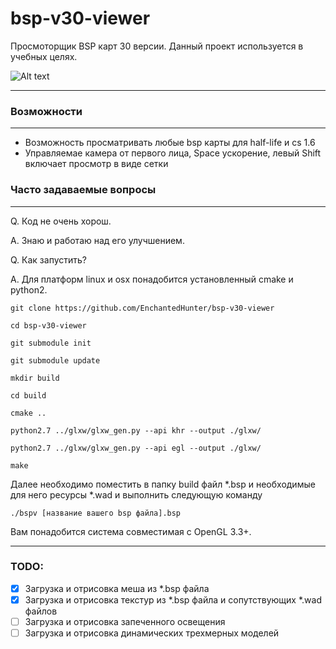 # bsp-v30-viewer
Просмоторщик BSP карт 30 версии. Данный проект используется в учебных целях.

![Alt text](/imgs/anim.gif?raw=true "Bsp v30 Viewer")

---

### Возможности
***
* Возможность просматривать любые bsp карты для half-life и cs 1.6
* Управляемае камера от первого лица, Space ускорение, левый Shift включает просмотр в виде сетки

### Часто задаваемые вопросы
***
Q. Код не очень хорош.

A. Знаю и работаю над его улучшением.

Q. Как запустить?

A. Для платформ linux и osx понадобится установленный cmake и python2.

`git clone https://github.com/EnchantedHunter/bsp-v30-viewer`

`cd bsp-v30-viewer`

`git submodule init`

`git submodule update`

`mkdir build`

`cd build`

`сmake ..`

`python2.7 ../glxw/glxw_gen.py --api khr --output ./glxw/`

`python2.7 ../glxw/glxw_gen.py --api egl --output ./glxw/`

`make`

Далее необходимо поместить в папку build файл *.bsp и необходимые для него ресурсы *.wad и выполнить следующую команду

`./bspv [название вашего bsp файла].bsp`

Вам понадобится система совместимая с OpenGL 3.3+.
***

### TODO:
- [x] Загрузка и отрисовка меша из *.bsp файла 
- [x] Загрузка и отрисовка текстур из *.bsp файла и сопутствующих *.wad файлов
- [ ] Загрузка и отрисовка запеченного освещения
- [ ] Загрузка и отрисовка динамических трехмерных моделей
